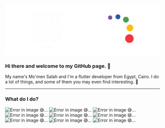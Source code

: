 <img src="/backgrond.png" alt="Error in image 😅...">

### Hi there and welcome to my GitHub page. 👋

My name's Mo'men Salah and I'm a flutter developer from Egypt, Cairo. I do a lot of things, and some of them you may even find interesting. 🤞

---

### What do I do?

<img src="https://img.shields.io/badge/flutter-02569B?logo=flutter&logoColor=white&style=for-the-badge" alt="Error in image 😅...">
<img src="https://img.shields.io/badge/dart-0175C2?logo=dart&logoColor=white&style=for-the-badge" alt="Error in image 😅...">
<img src="https://img.shields.io/badge/firebase-DD2C00?logo=firebase&logoColor=white&style=for-the-badge" alt="Error in image 😅...">
<img src="https://img.shields.io/badge/sqlite-003B57?logo=sqlite&logoColor=white&style=for-the-badge" alt="Error in image 😅...">
<img src="https://img.shields.io/badge/python-3776AB?logo=python&logoColor=white&style=for-the-badge" alt="Error in image 😅...">
<img src="https://img.shields.io/badge/c++-00599C?logo=cplusplus&logoColor=white&style=for-the-badge" alt="Error in image 😅...">
<img src="https://img.shields.io/badge/html-E34F26?logo=html5&logoColor=white&style=for-the-badge" alt="Error in image 😅...">
<img src="https://img.shields.io/badge/css-663399?logo=css&logoColor=white&style=for-the-badge" alt="Error in image 😅...">
<img src="https://img.shields.io/badge/php-777BB4?logo=php&logoColor=white&style=for-the-badge" alt="Error in image 😅...">


<!--
**MemoSala/MemoSala** is a ✨ _special_ ✨ repository because its `README.md` (this file) appears on your GitHub profile.

Here are some ideas to get you started:

- 🔭 I’m currently working on ...
- 🌱 I’m currently learning ...
- 👯 I’m looking to collaborate on ...
- 🤔 I’m looking for help with ...
- 💬 Ask me about ...
- 📫 How to reach me: ...
- 😄 Pronouns: ...
- ⚡ Fun fact: ...
-->
